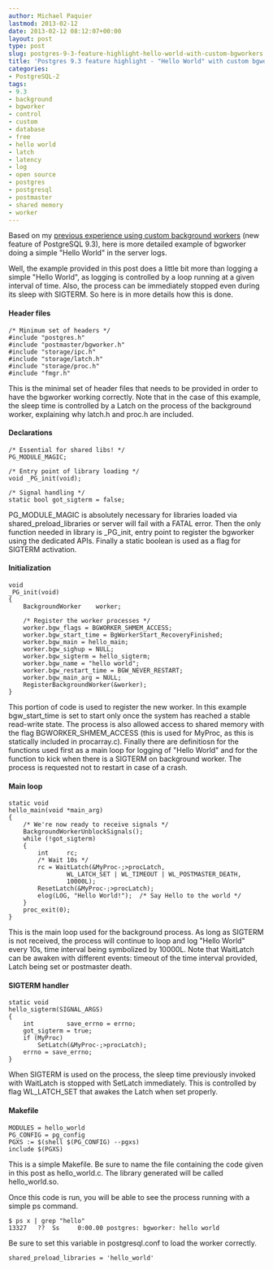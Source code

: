 ```yaml
---
author: Michael Paquier
lastmod: 2013-02-12
date: 2013-02-12 08:12:07+00:00
layout: post
type: post
slug: postgres-9-3-feature-highlight-hello-world-with-custom-bgworkers
title: 'Postgres 9.3 feature highlight - "Hello World" with custom bgworkers'
categories:
- PostgreSQL-2
tags:
- 9.3
- background
- bgworker
- control
- custom
- database
- free
- hello world
- latch
- latency
- log
- open source
- postgres
- postgresql
- postmaster
- shared memory
- worker
---
```


Based on my [previous experience using custom background workers](/postgresql-2/postgres-9-3-feature-highlight-custom-background-workers/) (new feature of PostgreSQL 9.3), here is more detailed example of bgworker doing a simple "Hello World" in the server logs.

Well, the example provided in this post does a little bit more than logging a simple "Hello World", as logging is controlled by a loop running at a given interval of time. Also, the process can be immediately stopped even during its sleep with SIGTERM. So here is in more details how this is done.

#### Header files

    /* Minimum set of headers */
    #include "postgres.h"
    #include "postmaster/bgworker.h"
    #include "storage/ipc.h"
    #include "storage/latch.h"
    #include "storage/proc.h"
    #include "fmgr.h"

This is the minimal set of header files that needs to be provided in order to have the bgworker working correctly. Note that in the case of this example, the sleep time is controlled by a Latch on the process of the background worker, explaining why latch.h and proc.h are included.

#### Declarations

    /* Essential for shared libs! */
    PG_MODULE_MAGIC;
    
    /* Entry point of library loading */
    void _PG_init(void);
    
    /* Signal handling */
    static bool got_sigterm = false;

PG\_MODULE\_MAGIC is absolutely necessary for libraries loaded via shared\_preload\_libraries or server will fail with a FATAL error. Then the only function needed in library is \_PG\_init, entry point to register the bgworker using the dedicated APIs. Finally a static boolean is used as a flag for SIGTERM activation.  

#### Initialization

    void
    _PG_init(void)
    {
        BackgroundWorker    worker;
    
        /* Register the worker processes */
        worker.bgw_flags = BGWORKER_SHMEM_ACCESS;
        worker.bgw_start_time = BgWorkerStart_RecoveryFinished;
        worker.bgw_main = hello_main;
        worker.bgw_sighup = NULL;
        worker.bgw_sigterm = hello_sigterm;
        worker.bgw_name = "hello world";
        worker.bgw_restart_time = BGW_NEVER_RESTART;
        worker.bgw_main_arg = NULL;
        RegisterBackgroundWorker(&worker);
    }

This portion of code is used to register the new worker. In this example bgw\_start\_time is set to start only once the system has reached a stable read-write state. The process is also allowed access to shared memory with the flag BGWORKER\_SHMEM\_ACCESS (this is used for MyProc, as this is statically included in procarray.c). Finally there are definitiosn for the functions used first as a main loop for logging of "Hello World" and for the function to kick when there is a SIGTERM on background worker. The process is requested not to restart in case of a crash.  

#### Main loop

    static void
    hello_main(void *main_arg)
    {
        /* We're now ready to receive signals */
        BackgroundWorkerUnblockSignals();
        while (!got_sigterm)
        {
            int     rc;
            /* Wait 10s */
            rc = WaitLatch(&MyProc-;>procLatch,
                    WL_LATCH_SET | WL_TIMEOUT | WL_POSTMASTER_DEATH,
                    10000L);
            ResetLatch(&MyProc-;>procLatch);	
            elog(LOG, "Hello World!"); 	/* Say Hello to the world */
        }
        proc_exit(0);
    }

This is the main loop used for the background process. As long as SIGTERM is not received, the process will continue to loop and log "Hello World" every 10s, time interval being symbolized by 10000L. Note that WaitLatch can be awaken with different events: timeout of the time interval provided, Latch being set or postmaster death.

#### SIGTERM handler

    static void
    hello_sigterm(SIGNAL_ARGS)
    {
        int         save_errno = errno;
        got_sigterm = true;
        if (MyProc)
            SetLatch(&MyProc-;>procLatch);
        errno = save_errno;
    }

When SIGTERM is used on the process, the sleep time previously invoked with WaitLatch is stopped with SetLatch immediately. This is controlled by flag WL\_LATCH\_SET that awakes the Latch when set properly.

#### Makefile

    MODULES = hello_world
    PG_CONFIG = pg_config
    PGXS := $(shell $(PG_CONFIG) --pgxs)
    include $(PGXS)

This is a simple Makefile. Be sure to name the file containing the code given in this post as hello\_world.c. The library generated will be called hello\_world.so.

Once this code is run, you will be able to see the process running with a simple ps command.

    $ ps x | grep "hello"
    13327   ??  Ss     0:00.00 postgres: bgworker: hello world 

Be sure to set this variable in postgresql.conf to load the worker correctly.

    shared_preload_libraries = 'hello_world'
